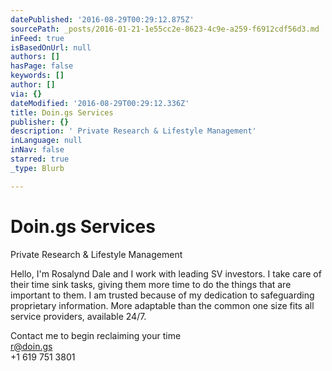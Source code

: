 ```yaml
---
datePublished: '2016-08-29T00:29:12.875Z'
sourcePath: _posts/2016-01-21-1e55cc2e-8623-4c9e-a259-f6912cdf56d3.md
inFeed: true
isBasedOnUrl: null
authors: []
hasPage: false
keywords: []
author: []
via: {}
dateModified: '2016-08-29T00:29:12.336Z'
title: Doin.gs Services
publisher: {}
description: ' Private Research & Lifestyle Management'
inLanguage: null
inNav: false
starred: true
_type: Blurb

---
```

# Doin.gs Services

Private Research & Lifestyle Management

Hello, I'm Rosalynd Dale and I work with leading SV investors. I take care of their time sink tasks, giving them more time to do the things that are important to them. I am trusted because of my dedication to safeguarding proprietary information. More adaptable than the common one size fits all service providers, available 24/7\.

Contact me to begin reclaiming your time  
r@doin.gs  
+1 619 751 3801